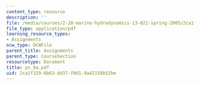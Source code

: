 ```yaml
---
content_type: resource
description: ''
file: /media/courses/2-20-marine-hydrodynamics-13-021-spring-2005/2ca1f3296b63dd37f0d19a42158b52be_ps_9a.pdf
file_type: application/pdf
learning_resource_types:
- Assignments
ocw_type: OCWFile
parent_title: Assignments
parent_type: CourseSection
resourcetype: Document
title: ps_9a.pdf
uid: 2ca1f329-6b63-dd37-f0d1-9a42158b52be
---
```

